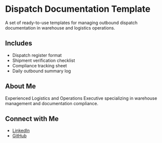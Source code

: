 # Dispatch Documentation Template

A set of ready-to-use templates for managing outbound dispatch documentation in warehouse and logistics operations.

## Includes
- Dispatch register format
- Shipment verification checklist
- Compliance tracking sheet
- Daily outbound summary log

## About Me
Experienced Logistics and Operations Executive specializing in warehouse management and documentation compliance.

## Connect with Me
- [LinkedIn](https://www.linkedin.com/in/deepak-gupta-482641335)
- [GitHub](https://github.com/deepak1049-wq)
